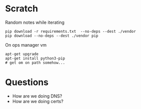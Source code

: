 
# Scratch

Random notes while iterating

```
pip download -r requirements.txt  --no-deps --dest ./vendor
pip download --no-deps --dest ./vendor pip
```

On ops manager vm
```
apt-get upgrade
apt-get install python3-pip
# get om on path somehow...
```


# Questions
* How are we doing DNS?
* How are we doing certs?
